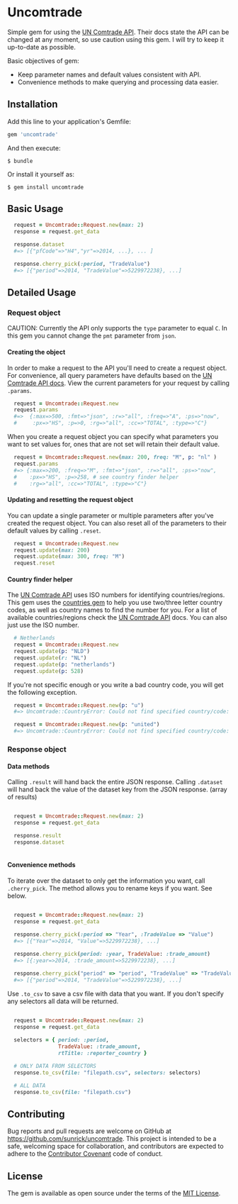 # Uncomtrade

Simple gem for using the [UN Comtrade API][comtrade]. Their docs state the API can be changed at any moment, so use caution using this gem. I will try to keep it up-to-date as possible.

Basic objectives of gem:
* Keep parameter names and default values consistent with API.
* Convenience methods to make querying and processing data easier.

## Installation

Add this line to your application's Gemfile:

```ruby
gem 'uncomtrade'
```

And then execute:

    $ bundle

Or install it yourself as:

    $ gem install uncomtrade

## Basic Usage

```ruby
  request = Uncomtrade::Request.new(max: 2)
  response = request.get_data

  response.dataset
  #=> [{"pfCode"=>"H4","yr"=>2014, ...}, ... ]

  response.cherry_pick(:period, "TradeValue")
  #=> [{"period"=>2014, "TradeValue"=>5229972238}, ...]
```

## Detailed Usage

### Request object

CAUTION: Currently the API only supports the `type` parameter to equal `C`. In this gem you cannot change the `pmt` parameter from `json`.

#### Creating the object

In order to make a request to the API you'll need to create a request object. For convenience, all query parameters have defaults based on the [UN Comtrade API docs][comtrade]. View the current parameters for your request by calling `.params`.

```ruby
  request = Uncomtrade::Request.new
  request.params
  #=>  {:max=>500, :fmt=>"json", :r=>"all", :freq=>"A", :ps=>"now",
  #     :px=>"HS", :p=>0, :rg=>"all", :cc=>"TOTAL", :type=>"C"}
```

When you create a request object you can specify what parameters you want to set values for, ones that are not set will retain their default value.

```ruby
  request = Uncomtrade::Request.new(max: 200, freq: "M", p: "nl" )
  request.params
  #=> {:max=>200, :freq=>"M", :fmt=>"json", :r=>"all", :ps=>"now",
  #    :px=>"HS", :p=>258, # see country finder helper
  #    :rg=>"all", :cc=>"TOTAL", :type=>"C"}
```

#### Updating and resetting the request object

You can update a single parameter or multiple parameters after you've created the request object. You can also reset all of the parameters to their default values by calling `.reset`.

```ruby
  request = Uncomtrade::Request.new
  request.update(max: 200)
  request.update(max: 300, freq: "M")
  request.reset
```

#### Country finder helper

The [UN Comtrade API][comtrade] uses ISO numbers for identifying countries/regions. This gem uses the [countries gem][countries] to help you use two/three letter country codes, as well as country names to find the number for you. For a list of available countries/regions check the [UN Comtrade API][comtrade] docs. You can also just use the ISO number.

```ruby
  # Netherlands
  request = Uncomtrade::Request.new
  request.update(p: "NLD")
  request.update(r: "NL")
  request.update(p: "netherlands")
  request.update(p: 528)
```

If you're not specific enough or you write a bad country code, you will get the following exception.

```ruby
  request = Uncomtrade::Request.new(p: "u")
  #=> Uncomtrade::CountryError: Could not find specified country/code: u

  request = Uncomtrade::Request.new(p: "united")
  #=> Uncomtrade::CountryError: Could not find specified country/code: united
```

### Response object

#### Data methods

Calling `.result` will hand back the entire JSON response.
Calling `.dataset` will hand back the value of the dataset key from the JSON response. (array of results)

```ruby

  request = Uncomtrade::Request.new(max: 2)
  response = request.get_data

  response.result
  response.dataset
  
```

#### Convenience methods

To iterate over the dataset to only get the information you want, call `.cherry_pick`. The method allows you to rename keys if you want. See below.

```ruby

  request = Uncomtrade::Request.new(max: 2)
  response = request.get_data
  
  response.cherry_pick(:period => "Year", :TradeValue => "Value")
  #=> [{"Year"=>2014, "Value"=>5229972238}, ...]

  response.cherry_pick(period: :year, TradeValue: :trade_amount)
  #=> [{:year=>2014, :trade_amount=>5229972238}, ...]

  response.cherry_pick("period" => "period", "TradeValue" => "TradeValue")
  #=> [{"period"=>2014, "TradeValue"=>5229972238}, ...]

```

Use `.to_csv` to save a csv file with data that you want. If you don't specify any selectors all data will be returned.

```ruby

  request = Uncomtrade::Request.new(max: 2)
  response = request.get_data
  
  selectors = { period: :period, 
                TradeValue: :trade_amount, 
                rtTitle: :reporter_country }

  # ONLY DATA FROM SELECTORS
  response.to_csv(file: "filepath.csv", selectors: selectors)

  # ALL DATA
  response.to_csv(file: "filepath.csv")

```


## Contributing

Bug reports and pull requests are welcome on GitHub at https://github.com/sunrick/uncomtrade. This project is intended to be a safe, welcoming space for collaboration, and contributors are expected to adhere to the [Contributor Covenant](contributor-covenant.org) code of conduct.


## License

The gem is available as open source under the terms of the [MIT License](http://opensource.org/licenses/MIT).


[comtrade]: http://comtrade.un.org/data/doc/api/
[countries]: https://github.com/hexorx/countries